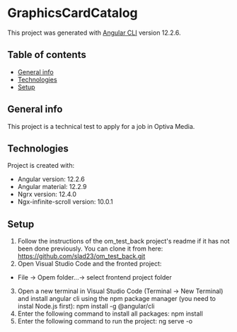 # GraphicsCardCatalog

This project was generated with [Angular CLI](https://github.com/angular/angular-cli) version 12.2.6.

## Table of contents
* [General info](#general-info)
* [Technologies](#technologies)
* [Setup](#setup)

## General info
This project is a technical test to apply for a job in Optiva Media.
	
## Technologies
Project is created with:
* Angular version: 12.2.6 
* Angular material: 12.2.9 
* Ngrx version: 12.4.0
* Ngx-infinite-scroll version: 10.0.1
	
## Setup
1. Follow the instructions of the om_test_back project's readme if it has not been done previously. You can clone it from here: https://github.com/slad23/om_test_back.git
2. Open Visual Studio Code and the fronted project:
* File -> Opem folder...-> select frontend project folder
3. Open a new terminal in Visual Studio Code (Terminal -> New Terminal) and install angular cli using the npm package manager (you need to instal Node.js first): npm install -g @angular/cli
4. Enter the following command to install all packages: npm install
5. Enter the following command to run the project: ng serve -o

